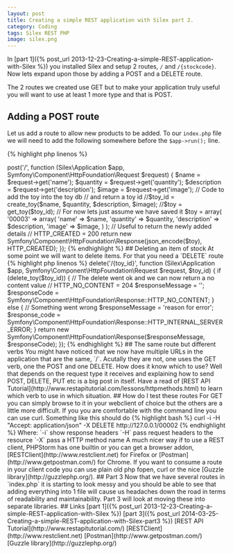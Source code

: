 ```yaml
---
layout: post
title: Creating a simple REST application with Silex part 2.
category: Coding
tags: Silex REST PHP
image: silex.png
---
```

In [part 1]({% post_url 2013-12-23-Creating-a-simple-REST-application-with-Silex %}) you installed Silex and setup 2 routes, `/` and `/{stockcode}`.
Now lets expand upon those by adding a POST and a DELETE route. 
<!-- more -->

The 2 routes we created use GET but to make your application truly useful you will want to use at least 1 more type and that is POST.

## Adding a POST route
Let us add a route to allow new products to be added.  To our `index.php` file we will need to add the following somewhere before the `$app->run();` line.

{% highlight php linenos %}
<?php
$app->post('/', function (Silex\Application $app, Symfony\Component\HttpFoundation\Request $request) {

    $name = $request->get('name');
    $quantity = $request->get('quantity');
    $description = $request->get('description');
    $image = $request->get('image');
    
    // Code to add the toy into the toy db
    // and return a toy id
    //$toy_id = create_toy($name, $quantity, $description, $image);
    //$toy = get_toy($toy_id);
    
    // For now lets just assume we have saved it
    $toy = array(
        '00003' => array(
            'name' => $name,
            'quantity' => $quantity,
            'description' => $description,
            'image' => $image,
        )
    );
    
    // Useful to return the newly added details
    // HTTP_CREATED = 200
    return new Symfony\Component\HttpFoundation\Response(json_encode($toy), HTTP_CREATED);
});
{% endhighlight %}

## Deleting an item of stock

At some point we will want to delete items.  For that you need a `DELETE` route
{% highlight php linenos %}
<?php
$app->delete('/{toy_id}', function (Silex\Application $app, Symfony\Component\HttpFoundation\Request $request, $toy_id) {
    
    if (delete_toy($toy_id)) {
        // The delete went ok and we can now return a no content value
        // HTTP_NO_CONTENT = 204
        $responseMessage = '';
        $responseCode = Symfony\Component\HttpFoundation\Response::HTTP_NO_CONTENT;
    } else {
        // Something went wrong
        $responseMessage = 'reason for error';
        $response_code = Symfony\Component\HttpFoundation\Response::HTTP_INTERNAL_SERVER_ERROR;
    }
    
    return new Symfony\Component\HttpFoundation\Response($responseMessage, $responseCode);
});
{% endhighlight %}

## The same route but different verbs
You might have noticed that we now have multiple URLs in the application that are the same, `/`.  Acutally they are not, one uses the GET verb, one the POST and one DELETE.
How does it know which to use? Well that depends on the request type it receives and explaining how to send POST, DELETE, PUT etc is a big post in itself.  Have a 
read of [REST API Tutorial](http://www.restapitutorial.com/lessons/httpmethods.html) to learn which verb to use in which situation.

## How do I test these routes
For GET you can simply browse to it in your webclient of choice but the others are a little more difficult.  

If you you are comfortable with the command line you can use curl.  Something like this should do
{% highlight bash %}
curl -i -H "Accept: application/json" -X DELETE http://127.0.0.1/00002
{% endhighlight %}
Where:  
`-i` show response headers  
`-H` pass request headers to the resource  
`-X` pass a HTTP method name  

A much nicer way if to use a REST client, PHPStorm has one builtin or you can get a browser addon, [RESTClient](http://www.restclient.net) for Firefox or [Postman](http://www.getpostman.com/) for Chrome.  If you want to 
consume a route in your client code you can use plain old php fopen, curl or the nice [Guzzle library](http://guzzlephp.org/). 

## Part 3
Now that we have several routes in `index.php` it is starting to look messy and you should be able to see that adding everything into 1 file will
 cause us headaches down the road in terms of readability and maintainability.  Part 3 will look at moving these into separate libraries.

## Links
[part 1]({% post_url 2013-12-23-Creating-a-simple-REST-application-with-Silex %})  
[part 3]({% post_url 2014-03-25-Creating-a-simple-REST-application-with-Silex-part3 %})  
  
[REST API Tutorial](http://www.restapitutorial.com/)
[RESTClient](http://www.restclient.net)  
[Postman](http://www.getpostman.com/)  
[Guzzle library](http://guzzlephp.org/)  

